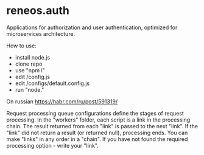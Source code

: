 # reneos.auth
Applications for authorization and user authentication, optimized for microservices architecture.

How to use:
- install node.js
- clone repo
- use "npm i"
- edit /config.js
- edit /configs/default.config.js
- run "node."

On russian https://habr.com/ru/post/591319/

Request processing queue configurations define the stages of request processing. In the "workers" folder, each script is a link in the processing chain. The result returned from each "link" is passed to the next "link". If the "link" did not return a result (or returned null), processing ends.
You can make "links" in any order in a "chain". If you have not found the required processing option - write your "link".
